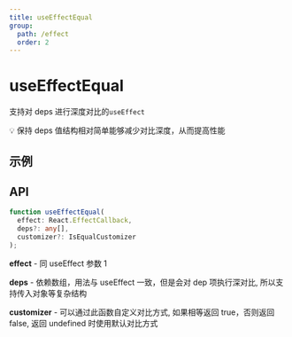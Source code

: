 ```yaml
---
title: useEffectEqual
group:
  path: /effect
  order: 2
---
```


# useEffectEqual

支持对 deps 进行深度对比的`useEffect`

💡 保持 deps 值结构相对简单能够减少对比深度，从而提高性能

## 示例

<code src="./useEffectEqual.demo.tsx"></code>

## API

```ts
function useEffectEqual(
  effect: React.EffectCallback,
  deps?: any[],
  customizer?: IsEqualCustomizer
);
```

**effect** - 同 useEffect 参数 1

**deps** - 依赖数组，用法与 useEffect 一致，但是会对 dep 项执行深对比, 所以支持传入对象等复杂结构

**customizer** - 可以通过此函数自定义对比方式, 如果相等返回 true，否则返回 false, 返回 undefined 时使用默认对比方式
